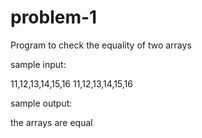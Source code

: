 # problem-1

Program to check the equality of two arrays

sample input:

11,12,13,14,15,16
11,12,13,14,15,16

sample output:

the arrays are equal

